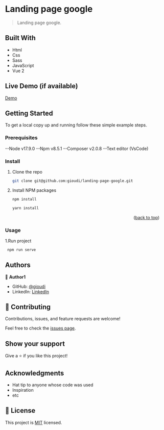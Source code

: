 <a name="readme-top"></a>

# Landing page google

> Landing page google.

## Built With

- Html
- Css
- Sass
- JavaScript
- Vue 2


## Live Demo (if available)

[Demo](https://gioudi.github.io/landing-page-google/)

## Getting Started

To get a local copy up and running follow these simple example steps.

### Prerequisites

--Node v17.9.0
--Npm v8.5.1
--Composer v2.0.8
--Text editor (VsCode)

### Install

1. Clone the repo
   ```sh
   git clone git@github.com:gioudi/landing-page-google.git
   ```
2. Install NPM packages
   ```sh
   npm install
   ```
   ```sh
   yarn install
   ```

<p align="right">(<a href="#readme-top">back to top</a>)</p>

### Usage

1.Run project

```sh
 npm run serve
```

## Authors

👤 **Author1**

- GitHub: [@gioudi](https://github.com/gioudi)
- LinkedIn: [LinkedIn](https://www.linkedin.com/in/analyst-sergio-penagos/)

## 🤝 Contributing

Contributions, issues, and feature requests are welcome!

Feel free to check the [issues page](https://github.com/gioudi/landing-page-google/issues).

## Show your support

Give a ⭐️ if you like this project!

## Acknowledgments

- Hat tip to anyone whose code was used
- Inspiration
- etc

## 📝 License

This project is [MIT](./LICENSE) licensed.
